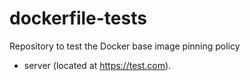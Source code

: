 # dockerfile-tests

Repository to test the Docker base image pinning policy

- server (located at https://test.com).
